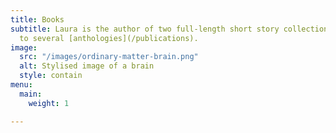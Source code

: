 ```yaml
---
title: Books
subtitle: Laura is the author of two full-length short story collections and contributor
  to several [anthologies](/publications).
image:
  src: "/images/ordinary-matter-brain.png"
  alt: Stylised image of a brain
  style: contain
menu:
  main:
    weight: 1

---
```

